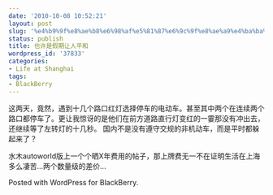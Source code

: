 ```yaml
---
date: '2010-10-08 10:52:21'
layout: post
slug: '%e4%b9%9f%e8%ae%b8%e6%98%af%e5%81%87%e6%9c%9f%e8%ae%a9%e4%ba%ba%e5%b9%b3%e5%92%8c'
status: publish
title: 也许是假期让人平和
wordpress_id: '37833'
categories:
- Life at Shanghai
tags:
- BlackBerry
---
```


这两天，竟然，遇到十几个路口红灯选择停车的电动车。甚至其中两个在连续两个路口都停车了。更让我惊讶的是他们在前方道路直行灯变红的一霎那没有冲出去，还继续等了左转灯的十几秒。
国内不是没有遵守交规的非机动车，而是平时都躲起来了？

水木autoworld版上一个个晒X年费用的帖子，那上牌费无一不在证明生活在上海多么凄苦…两个数量级的差价… 

Posted with WordPress for BlackBerry.
